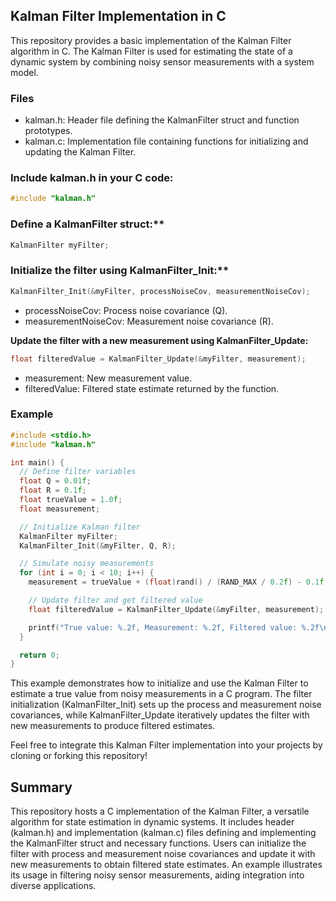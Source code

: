 ## Kalman Filter Implementation in C

This repository provides a basic implementation of the Kalman Filter algorithm in C. The Kalman Filter is used for estimating the state of a dynamic system by combining noisy sensor measurements with a system model.

### Files
* kalman.h: Header file defining the KalmanFilter struct and function prototypes.
* kalman.c: Implementation file containing functions for initializing and updating the Kalman Filter.

### Include kalman.h in your C code: 

```c
#include "kalman.h"
```

### Define a KalmanFilter struct:**

```c
KalmanFilter myFilter;
```

### Initialize the filter using KalmanFilter_Init:**
```c
KalmanFilter_Init(&myFilter, processNoiseCov, measurementNoiseCov);
```

* processNoiseCov: Process noise covariance (Q).
* measurementNoiseCov: Measurement noise covariance (R).

**Update the filter with a new measurement using KalmanFilter_Update:**

```c
float filteredValue = KalmanFilter_Update(&myFilter, measurement);
```

* measurement: New measurement value.
* filteredValue: Filtered state estimate returned by the function.

### Example
```c
#include <stdio.h>
#include "kalman.h"

int main() {
  // Define filter variables
  float Q = 0.01f;
  float R = 0.1f;
  float trueValue = 1.0f;
  float measurement;

  // Initialize Kalman filter
  KalmanFilter myFilter;
  KalmanFilter_Init(&myFilter, Q, R);

  // Simulate noisy measurements
  for (int i = 0; i < 10; i++) {
    measurement = trueValue + (float)rand() / (RAND_MAX / 0.2f) - 0.1f; // Add noise

    // Update filter and get filtered value
    float filteredValue = KalmanFilter_Update(&myFilter, measurement);

    printf("True value: %.2f, Measurement: %.2f, Filtered value: %.2f\n", trueValue, measurement, filteredValue);
  }

  return 0;
}
```
This example demonstrates how to initialize and use the Kalman Filter to estimate a true value from noisy measurements in a C program. The filter initialization (KalmanFilter_Init) sets up the process and measurement noise covariances, while KalmanFilter_Update iteratively updates the filter with new measurements to produce filtered estimates.

Feel free to integrate this Kalman Filter implementation into your projects by cloning or forking this repository!

## Summary

This repository hosts a C implementation of the Kalman Filter, a versatile algorithm for state estimation in dynamic systems. It includes header (kalman.h) and implementation (kalman.c) files defining and implementing the KalmanFilter struct and necessary functions. Users can initialize the filter with process and measurement noise covariances and update it with new measurements to obtain filtered state estimates. An example illustrates its usage in filtering noisy sensor measurements, aiding integration into diverse applications.
